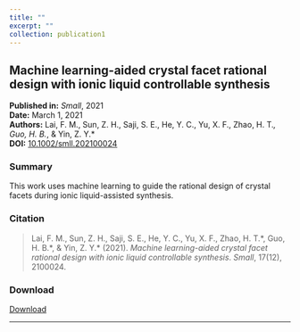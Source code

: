 ```yaml
---
title: ""
excerpt: ""
collection: publication1
---
```


## Machine learning-aided crystal facet rational design with ionic liquid controllable synthesis

**Published in:** *Small*, 2021  
**Date:** March 1, 2021  
**Authors:** Lai, F. M., Sun, Z. H., Saji, S. E., He, Y. C., Yu, X. F., Zhao, H. T.*, Guo, H. B.*, & Yin, Z. Y.*  
**DOI:** [10.1002/smll.202100024](https://doi.org/10.1002/smll.202100024)

### Summary

This work uses machine learning to guide the rational design of crystal facets during ionic liquid-assisted synthesis.

### Citation

> Lai, F. M., Sun, Z. H., Saji, S. E., He, Y. C., Yu, X. F., Zhao, H. T.\*, Guo, H. B.\*, & Yin, Z. Y.\* (2021). *Machine learning-aided crystal facet rational design with ionic liquid controllable synthesis*. *Small*, 17(12), 2100024.

### Download

[Download](/files/paper1.pdf)

---
